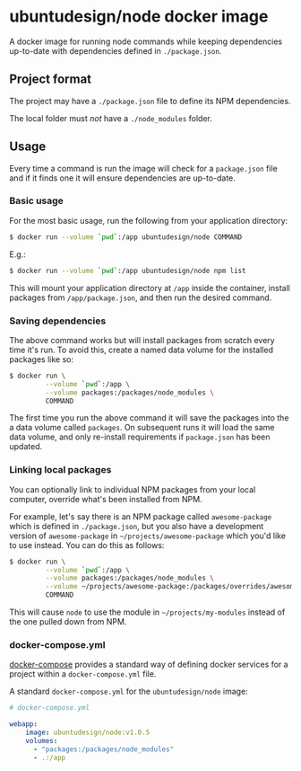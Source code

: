 # ubuntudesign/node docker image

A docker image for running node commands while keeping dependencies up-to-date with dependencies defined in `./package.json`.

## Project format

The project may have a `./package.json` file to define its NPM dependencies.

The local folder must *not* have a `./node_modules` folder.

## Usage

Every time a command is run the image will check for a `package.json` file and if it finds one it will ensure dependencies are up-to-date.

### Basic usage

For the most basic usage, run the following from your application directory:

``` bash
$ docker run --volume `pwd`:/app ubuntudesign/node COMMAND
```

E.g.:

``` bash
$ docker run --volume `pwd`:/app ubuntudesign/node npm list
```

This will mount your application directory at `/app` inside the container, install packages from `/app/package.json`, and then run the desired command.

### Saving dependencies

The above command works but will install packages from scratch every time it's run. To avoid this, create a named data volume for the installed packages like so:

``` bash
$ docker run \
         --volume `pwd`:/app \
         --volume packages:/packages/node_modules \
         COMMAND
```

The first time you run the above command it will save the packages into the a data volume called `packages`. On subsequent runs it will load the same data volume, and only re-install requirements if `package.json` has been updated.

### Linking local packages

You can optionally link to individual NPM packages from your local computer, override what's been installed from NPM.

For example, let's say there is an NPM package called `awesome-package` which is defined in `./package.json`, but you also have a development version of `awesome-package` in `~/projects/awesome-package` which you'd like to use instead. You can do this as follows:

``` bash
$ docker run \
         --volume `pwd`:/app \
         --volume packages:/packages/node_modules \
         --volume ~/projects/awesome-package:/packages/overrides/awesome-package \
         COMMAND
```

This will cause `node` to use the module in `~/projects/my-modules` instead of the one pulled down from NPM.

### docker-compose.yml

[docker-compose](https://docs.docker.com/compose/) provides a standard way of
defining docker services for a project within a `docker-compose.yml` file.

A standard `docker-compose.yml` for the `ubuntudesign/node` image:

``` yaml
# docker-compose.yml

webapp:
    image: ubuntudesign/node:v1.0.5
    volumes:
      - "packages:/packages/node_modules"
      - .:/app
```

